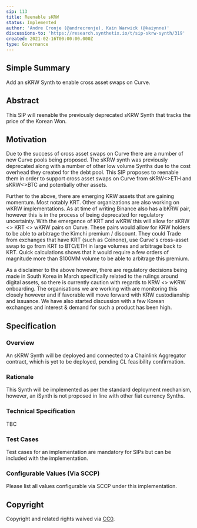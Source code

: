 ```yaml
---
sip: 113
title: Reenable sKRW
status: Implemented
author: 'Andre Cronje (@andrecronje), Kain Warwick (@kaiynne)'
discussions-to: 'https://research.synthetix.io/t/sip-skrw-synth/319'
created: 2021-02-16T00:00:00.000Z
type: Governance
---
```


## Simple Summary

<!--"If you can't explain it simply, you don't understand it well enough." Simply describe the outcome the proposed changes intends to achieve. This should be non-technical and accessible to a casual community member.-->

Add an sKRW Synth to enable cross asset swaps on Curve.

## Abstract

<!--A short (~200 word) description of the proposed change, the abstract should clearly describe the proposed change. This is what *will* be done if the SIP is implemented, not *why* it should be done or *how* it will be done. If the SIP proposes deploying a new contract, write, "we propose to deploy a new contract that will do x".-->

This SIP will reenable the previously deprecated sKRW Synth that tracks the price of the Korean Won.

## Motivation

<!--This is the problem statement. This is the *why* of the SIP. It should clearly explain *why* the current state of the protocol is inadequate.  It is critical that you explain *why* the change is needed, if the SIP proposes changing how something is calculated, you must address *why* the current calculation is innaccurate or wrong. This is not the place to describe how the SIP will address the issue!-->

Due to the success of cross asset swaps on Curve there are a number of new Curve pools being proposed. The sKRW synth was previously deprecated along with a number of other low volume Synths due to the cost overhead they created for the debt pool. This SIP proposes to reenable them in order to support cross asset swaps on Curve from sKRW<>ETH and sKRW<>BTC and potentially other assets.

Further to the above, there are emerging KRW assets that are gaining momentum. Most notably KRT. Other organizations are also working on wKRW implementations. As at time of writing Binance also has a bKRW pair, however this is in the process of being deprecated for regulatory uncertainty. With the emergence of KRT and wKRW this will allow for sKRW <> KRT <> wKRW pairs on Curve. These pairs would allow for KRW holders to be able to arbitrage the Kimchi premium / discount. They could Trade from exchanges that have KRT (such as Coinone), use Curve's cross-asset swap to go from KRT to BTC/ETH in large volumes and arbitrage back to KRT. Quick calculations shows that it would require a few orders of magnitude more than $100MM volume to be able to arbitrage this premium.

As a disclaimer to the above however, there are regulatory decisions being made in South Korea in March specifically related to the rulings around digital assets, so there is currently caution with regards to KRW <> wKRW onboarding. The organisations we are working with are monitoring this closely however and if favorable will move forward with KRW custodianship and issuance. We have also started discussion with a few Korean exchanges and interest & demand for such a product has been high.

## Specification

<!--The specification should describe the syntax and semantics of any new feature, there are five sections
1. Overview
2. Rationale
3. Technical Specification
4. Test Cases
5. Configurable Values
-->

### Overview

<!--This is a high level overview of *how* the SIP will solve the problem. The overview should clearly describe how the new feature will be implemented.-->

An sKRW Synth will be deployed and connected to a Chainlink Aggregator contract, which is yet to be deployed, pending CL feasibility confirmation.

### Rationale

<!--This is where you explain the reasoning behind how you propose to solve the problem. Why did you propose to implement the change in this way, what were the considerations and trade-offs. The rationale fleshes out what motivated the design and why particular design decisions were made. It should describe alternate designs that were considered and related work. The rationale may also provide evidence of consensus within the community, and should discuss important objections or concerns raised during discussion.-->

This Synth will be implemented as per the standard deployment mechanism, however, an iSynth is not proposed in line with other fiat currency Synths.

### Technical Specification

<!--The technical specification should outline the public API of the changes proposed. That is, changes to any of the interfaces Synthetix currently exposes or the creations of new ones.-->

TBC

### Test Cases

<!--Test cases for an implementation are mandatory for SIPs but can be included with the implementation..-->

Test cases for an implementation are mandatory for SIPs but can be included with the implementation.

### Configurable Values (Via SCCP)

<!--Please list all values configurable via SCCP under this implementation.-->

Please list all values configurable via SCCP under this implementation.

## Copyright

Copyright and related rights waived via [CC0](https://creativecommons.org/publicdomain/zero/1.0/).
